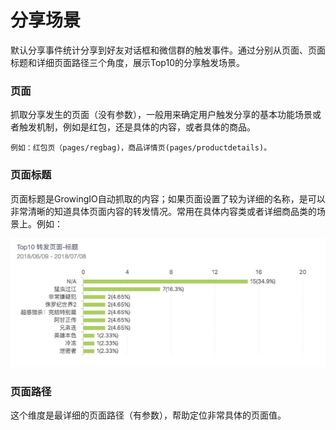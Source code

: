 # 分享场景

默认分享事件统计分享到好友对话框和微信群的触发事件。通过分别从页面、页面标题和详细页面路径三个角度，展示Top10的分享触发场景。

### 页面

抓取分享发生的页面（没有参数），一般用来确定用户触发分享的基本功能场景或者触发机制，例如是红包，还是具体的内容，或者具体的商品。

`例如：红包页（pages/regbag)，商品详情页(pages/productdetails)。` 

### 页面标题

页面标题是GrowingIO自动抓取的内容；如果页面设置了较为详细的名称，是可以非常清晰的知道具体页面内容的转发情况。常用在具体内容类或者详细商品类的场景上。例如：

![](../.gitbook/assets/image%20%289%29.png)

### 页面路径

这个维度是最详细的页面路径（有参数），帮助定位非常具体的页面值。

